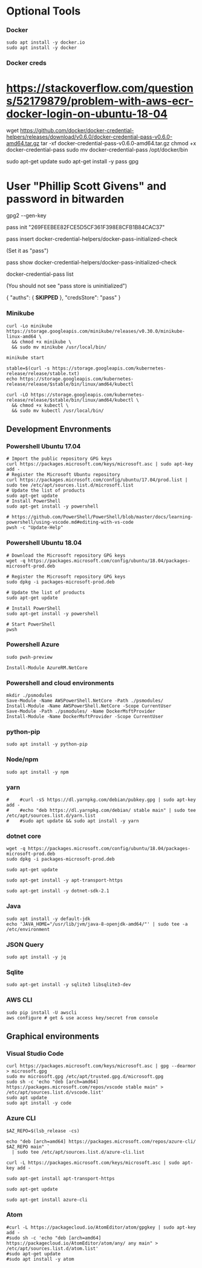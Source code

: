 

# Optional Tools

### Docker

    sudo apt install -y docker.io
    sudo apt install -y docker

### Docker creds

# https://stackoverflow.com/questions/52179879/problem-with-aws-ecr-docker-login-on-ubuntu-18-04
wget https://github.com/docker/docker-credential-helpers/releases/download/v0.6.0/docker-credential-pass-v0.6.0-amd64.tar.gz 
tar -xf docker-credential-pass-v0.6.0-amd64.tar.gz
chmod +x docker-credential-pass
sudo mv docker-credential-pass /opt/docker/bin

sudo apt-get update
sudo apt-get install -y pass gpg


# User "Phillip Scott Givens" and password in bitwarden
gpg2 --gen-key

pass init "269FEEBEE82FCE5D5CF361F398E8CFB1B84CAC37"

pass insert docker-credential-helpers/docker-pass-initialized-check

(Set it as "pass")

pass show docker-credential-helpers/docker-pass-initialized-check

docker-credential-pass list

(You should not see "pass store is uninitialized")

{
    "auths": {
        **SKIPPED**
    },
    "credsStore": "pass"
}

### Minikube

    curl -Lo minikube https://storage.googleapis.com/minikube/releases/v0.30.0/minikube-linux-amd64 \
      && chmod +x minikube \
      && sudo mv minikube /usr/local/bin/
    
    minikube start
    
    stable=$(curl -s https://storage.googleapis.com/kubernetes-release/release/stable.txt)
    echo https://storage.googleapis.com/kubernetes-release/release/$stable/bin/linux/amd64/kubectl 
    
    curl -LO https://storage.googleapis.com/kubernetes-release/release/$stable/bin/linux/amd64/kubectl \
      && chmod +x kubectl \
      && sudo mv kubectl /usr/local/bin/

## Development Envronments

### Powershell Ubuntu 17.04

    # Import the public repository GPG keys
    curl https://packages.microsoft.com/keys/microsoft.asc | sudo apt-key add -
    # Register the Microsoft Ubuntu repository
    curl https://packages.microsoft.com/config/ubuntu/17.04/prod.list | sudo tee /etc/apt/sources.list.d/microsoft.list
    # Update the list of products
    sudo apt-get update
    # Install PowerShell
    sudo apt-get install -y powershell
    
    # https://github.com/PowerShell/PowerShell/blob/master/docs/learning-powershell/using-vscode.md#editing-with-vs-code
    pwsh -c "Update-Help"


### Powershell Ubuntu 18.04

    # Download the Microsoft repository GPG keys
    wget -q https://packages.microsoft.com/config/ubuntu/18.04/packages-microsoft-prod.deb
    
    # Register the Microsoft repository GPG keys
    sudo dpkg -i packages-microsoft-prod.deb
    
    # Update the list of products
    sudo apt-get update
    
    # Install PowerShell
    sudo apt-get install -y powershell
    
    # Start PowerShell
    pwsh

### Powershell Azure

    sudo pwsh-preview 

    Install-Module AzureRM.NetCore
   
### Powershell and cloud environments

    mkdir ./psmodules
    Save-Module -Name AWSPowerShell.NetCore -Path ./psmodules/
    Install-Module -Name AWSPowerShell.NetCore -Scope CurrentUser
    Save-Module -Path ./psmodules/ -Name DockerMsftProvider
    Install-Module -Name DockerMsftProvider -Scope CurrentUser

### python-pip

    sudo apt install -y python-pip
    
### Node/npm

    sudo apt install -y npm

### yarn

    #    #curl -sS https://dl.yarnpkg.com/debian/pubkey.gpg | sudo apt-key add -
    #    #echo "deb https://dl.yarnpkg.com/debian/ stable main" | sudo tee /etc/apt/sources.list.d/yarn.list
    #    #sudo apt update && sudo apt install -y yarn


### dotnet core

    wget -q https://packages.microsoft.com/config/ubuntu/18.04/packages-microsoft-prod.deb
    sudo dpkg -i packages-microsoft-prod.deb

    sudo apt-get update

    sudo apt-get install -y apt-transport-https

    sudo apt-get install -y dotnet-sdk-2.1
    
### Java

    sudo apt install -y default-jdk
    echo 'JAVA_HOME="/usr/lib/jvm/java-8-openjdk-amd64/"' | sudo tee -a /etc/environment

### JSON Query

    sudo apt install -y jq
    
### Sqlite

    sudo apt-get install -y sqlite3 libsqlite3-dev

### AWS CLI

    sudo pip install -U awscli
    aws configure # get & use access key/secret from console

## Graphical environments

### Visual Studio Code

    curl https://packages.microsoft.com/keys/microsoft.asc | gpg --dearmor > microsoft.gpg
    sudo mv microsoft.gpg /etc/apt/trusted.gpg.d/microsoft.gpg
    sudo sh -c 'echo "deb [arch=amd64] https://packages.microsoft.com/repos/vscode stable main" > /etc/apt/sources.list.d/vscode.list'
    sudo apt update
    sudo apt install -y code    


### Azure CLI 

    $AZ_REPO=$(lsb_release -cs)

    echo "deb [arch=amd64] https://packages.microsoft.com/repos/azure-cli/ $AZ_REPO main" `
      | sudo tee /etc/apt/sources.list.d/azure-cli.list
   
    curl -L https://packages.microsoft.com/keys/microsoft.asc | sudo apt-key add -
    
    sudo apt-get install apt-transport-https

    sudo apt-get update 

    sudo apt-get install azure-cli
    
### Atom

    #curl -L https://packagecloud.io/AtomEditor/atom/gpgkey | sudo apt-key add -
    #sudo sh -c 'echo "deb [arch=amd64] https://packagecloud.io/AtomEditor/atom/any/ any main" > /etc/apt/sources.list.d/atom.list'
    #sudo apt-get update
    #sudo apt install -y atom
    

















